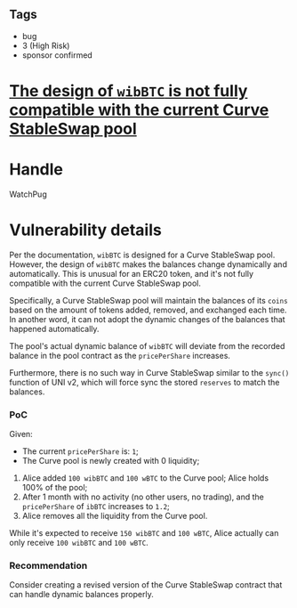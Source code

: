 ## Tags

- bug
- 3 (High Risk)
- sponsor confirmed

# [The design of `wibBTC` is not fully compatible with the current Curve StableSwap pool](https://github.com/code-423n4/2021-10-badgerdao-findings/issues/65) 

# Handle

WatchPug


# Vulnerability details

Per the documentation, `wibBTC` is designed for a Curve StableSwap pool. However, the design of `wibBTC` makes the balances change dynamically and automatically. This is unusual for an ERC20 token, and it's not fully compatible with the current Curve StableSwap pool.

Specifically, a Curve StableSwap pool will maintain the balances of its `coins` based on the amount of tokens added, removed, and exchanged each time. In another word, it can not adopt the dynamic changes of the balances that happened automatically.

The pool's actual dynamic balance of `wibBTC` will deviate from the recorded balance in the pool contract as the `pricePerShare` increases.

Furthermore, there is no such way in Curve StableSwap similar to the `sync()` function of UNI v2, which will force sync the stored `reserves` to match the balances.

### PoC

Given:

- The current `pricePerShare` is: `1`;
- The Curve pool is newly created with 0 liquidity;

1. Alice added `100 wibBTC` and `100 wBTC` to the Curve pool; Alice holds 100% of the pool;
2. After 1 month with no activity (no other users, no trading), and the `pricePerShare` of `ibBTC` increases to `1.2`;
3. Alice removes all the liquidity from the Curve pool.

While it's expected to receive `150 wibBTC` and `100 wBTC`, Alice actually can only receive `100 wibBTC` and `100 wBTC`.

### Recommendation

Consider creating a revised version of the Curve StableSwap contract that can handle dynamic balances properly.


